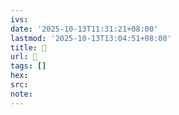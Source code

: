 ```yaml
---
ivs:
date: '2025-10-13T11:31:21+08:00'
lastmod: '2025-10-13T13:04:51+08:00'
title: 󰩈
url: 󰩈
tags: []
hex: 
src:
note:
---
```


